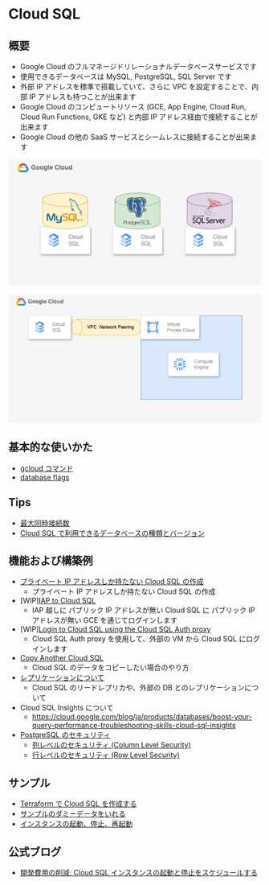# Cloud SQL

## 概要

- Google Cloud のフルマネージドリレーショナルデータベースサービスです
- 使用できるデータベースは MySQL, PostgreSQL, SQL Server です
- 外部 IP アドレスを標準で搭載していて、さらに VPC を設定することで、内部 IP アドレスも持つことが出来ます
- Google Cloud のコンピュートリソース (GCE, App Engine, Cloud Run, Cloud Run Functions, GKE など) と内部 IP アドレス経由で接続することが出来ます
- Google Cloud の他の SaaS サービスとシームレスに接続することが出来ます

![](https://raw.githubusercontent.com/iganari/artifacts/refs/heads/main/googlecloud/sql/2025-sql-overview-01.png)

![](https://raw.githubusercontent.com/iganari/artifacts/refs/heads/main/googlecloud/sql/2025-sql-overview-02.png)

## 基本的な使いかた

- [gcloud コマンド](./_gcloud/README.md)
- [database flags](./_flag/README.md)

## Tips

- [最大同時接続数](./tips-maximum_concurrent_connections)
- [Cloud SQL で利用できるデータベースの種類とバージョン](https://cloud.google.com/sql/docs/mysql/admin-api/rest/v1beta4/SqlDatabaseVersion)


## 機能および構築例

- [プライベート IP アドレスしか持たない Cloud SQL の作成](./feature-only-private-ip-addr)
  + プライベート IP アドレスしか持たない Cloud SQL の作成
- [WIP][IAP to Cloud SQL](./feature-iap/README.md)
  - IAP 越しに パブリック IP アドレスが無い Cloud SQL に パブリック IP アドレスが無い GCE を通じてログインします
- [WIP][Login to Cloud SQL using the Cloud SQL Auth proxy](./feature-sql-auth-proxy/README.md)
  - Cloud SQL Auth proxy を使用して、外部の VM から Cloud SQL にログインします
- [Copy Another Cloud SQL](./copy-another-sql)
  - Cloud SQL のデータをコピーしたい場合のやり方
- [レプリケーションについて](./feature-replication/)
  - Cloud SQL のリードレプリカや、外部の DB とのレプリケーションについて
- Cloud SQL Insights について
  - https://cloud.google.com/blog/ja/products/databases/boost-your-query-performance-troubleshooting-skills-cloud-sql-insights
- [PostgreSQL のセキュリティ](https://cloud.google.com/sql/docs/postgres/data-privacy-strategies?hl=en)
  - [列レベルのセキュリティ (Column Level Security)](https://cloud.google.com/sql/docs/postgres/data-privacy-strategies?hl=en#column-level-security)
  - [行レベルのセキュリティ (Row Level Security)](https://cloud.google.com/sql/docs/postgres/data-privacy-strategies?hl=en#row-level-security)

## サンプル

- [Terraform で Cloud SQL を作成する](./samples-terraform/)
- [サンプルのダミーデータをいれる](./samples-dummydata/)
- [インスタンスの起動、停止、再起動](https://cloud.google.com/sql/docs/mysql/start-stop-restart-instance?hl=en)

## 公式ブログ

- [開発費用の削減: Cloud SQL インスタンスの起動と停止をスケジュールする](https://cloud.google.com/blog/ja/topics/developers-practitioners/lower-development-costs-schedule-cloud-sql-instances-start-and-stop)
